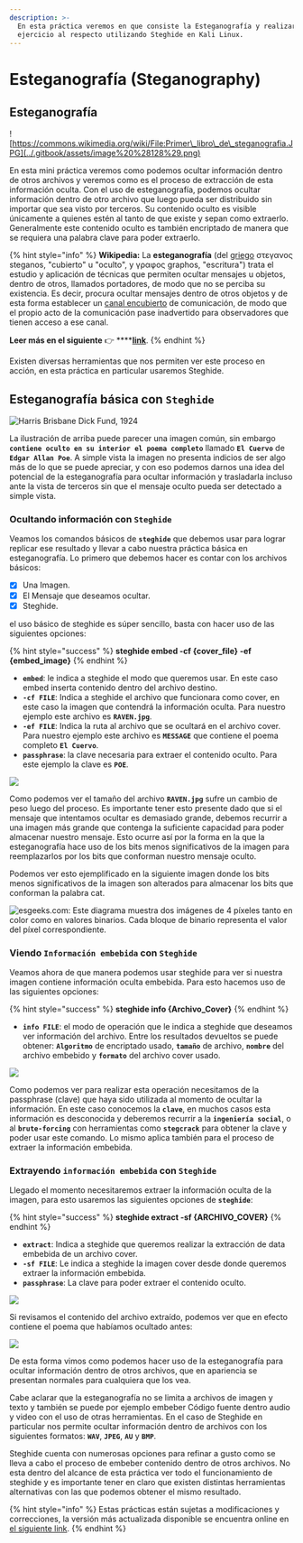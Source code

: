 ```yaml
---
description: >-
  En esta práctica veremos en que consiste la Esteganografía y realizaremos un
  ejercicio al respecto utilizando Steghide en Kali Linux.
---
```


# Esteganografía \(Steganography\)

## Esteganografía

![https://commons.wikimedia.org/wiki/File:Primer\_libro\_de\_steganografia.JPG](../.gitbook/assets/image%20%28128%29.png)

En esta mini práctica veremos como podemos ocultar información dentro de otros archivos y veremos como es el proceso de extracción de esta información oculta.  Con el uso de esteganografía, podemos ocultar información dentro de otro archivo que luego pueda ser distribuido sin importar que sea visto por terceros. Su contenido oculto es visible únicamente a quienes estén al tanto de que existe y sepan como extraerlo. Generalmente este contenido oculto es también encriptado de manera que se requiera una palabra clave para poder extraerlo.

{% hint style="info" %}
**Wikipedia:** La **esteganografía** \(del [griego](https://es.wikipedia.org/wiki/Griego_antiguo) στεγανος steganos, "cubierto" u "oculto", y γραφος graphos, "escritura"\) trata el estudio y aplicación de técnicas que permiten ocultar mensajes u objetos, dentro de otros, llamados portadores, de modo que no se perciba su existencia. Es decir, procura ocultar mensajes dentro de otros objetos y de esta forma establecer un [canal encubierto](https://es.wikipedia.org/wiki/Canal_encubierto) de comunicación, de modo que el propio acto de la comunicación pase inadvertido para observadores que tienen acceso a ese canal.

 **Leer más en el siguiente** 👉 ****[**link**](https://es.wikipedia.org/wiki/Esteganograf%C3%ADa).
{% endhint %}

Existen diversas herramientas que nos permiten ver este proceso en acción, en esta práctica en particular usaremos Steghide. 

## Esteganografía básica con **`Steghide`**

![Harris Brisbane Dick Fund, 1924](../.gitbook/assets/raven.jpg)

La ilustración de arriba puede parecer una imagen común, sin embargo **`contiene oculto en su interior el poema completo`** llamado **`El Cuervo`** de **`Edgar Allan Poe`**. A simple vista la imagen no presenta indicios de ser algo más de lo que se puede apreciar, y con eso podemos darnos una idea del potencial de la esteganografía para ocultar información y trasladarla incluso ante la vista de terceros sin que el mensaje oculto pueda ser detectado a simple vista.

### Ocultando información con **`Steghide`**

Veamos los comandos básicos de **`steghide`** que debemos usar para lograr replicar ese resultado y llevar a cabo nuestra práctica básica en esteganografía.  Lo primero que debemos hacer es contar con los archivos básicos:

* [x] Una Imagen.
* [x] El Mensaje que deseamos ocultar.
* [x] Steghide.

el uso básico de steghide es súper sencillo, basta con hacer uso de las siguientes opciones:

{% hint style="success" %}
**steghide embed -cf {cover\_file} -ef {embed\_image}**
{% endhint %}

* **`embed`**: le indica a steghide el modo que queremos usar. En este caso embed inserta contenido dentro del archivo destino.
* **`-cf FILE`**: Indica a steghide el archivo que funcionara como cover, en este caso la imagen que contendrá la información oculta. Para nuestro ejemplo este archivo es **`RAVEN.jpg`**.
* **`-ef FILE`**: Indica la ruta al archivo que se ocultará en el archivo cover. Para nuestro ejemplo este archivo es **`MESSAGE`** que contiene el poema completo **`El Cuervo`**.
* **`passphrase`**: la clave necesaria para extraer el contenido oculto. Para este ejemplo la clave es **`POE`**.

![](../.gitbook/assets/image%20%2882%29.png)

Como podemos ver el tamaño del archivo **`RAVEN.jpg`** sufre un cambio de peso luego del proceso. Es importante tener esto presente dado que si el mensaje que intentamos ocultar es demasiado grande, debemos recurrir a una imagen más grande que contenga la suficiente capacidad para poder almacenar nuestro mensaje. Esto ocurre así por la forma en la que la esteganografía hace uso de los bits menos significativos de la imagen para reemplazarlos por los bits que conforman nuestro mensaje oculto.

Podemos ver esto ejemplificado en la siguiente imagen donde los bits menos significativos de la imagen son alterados para almacenar los bits que conforman la palabra cat.

![esgeeks.com: Este diagrama muestra dos im&#xE1;genes de 4 p&#xED;xeles tanto en color como en valores binarios. Cada bloque de binario representa el valor del p&#xED;xel correspondiente.](../.gitbook/assets/image%20%2834%29.png)

### Viendo **`Información embebida`** con **`Steghide`**

Veamos ahora de que manera podemos usar steghide para ver si nuestra imagen contiene información oculta embebida. Para esto hacemos uso de las siguientes opciones:

{% hint style="success" %}
**steghide info {Archivo\_Cover}**
{% endhint %}

* **`info FILE`**: el modo de operación que le indica a steghide que deseamos ver información del archivo. Entre los resultados devueltos se puede obtener: **`Algoritmo`** de encriptado usado, **`tamaño`** de archivo, **`nombre`** del archivo embebido y **`formato`** del archivo cover usado.

![](../.gitbook/assets/image%20%2857%29.png)

Como podemos ver para realizar esta operación necesitamos de la passphrase \(clave\) que haya sido utilizada al momento de ocultar la información. En este caso conocemos la **`clave`**, en muchos casos esta información es desconocida y deberemos recurrir a la **`ingeniería social`**, o al **`brute-forcing`** con herramientas como **`stegcrack`** para obtener la clave y poder usar este comando. Lo mismo aplica también para el proceso de extraer la información embebida.

### Extrayendo **`información embebida`** con **`Steghide`**

Llegado el momento necesitaremos extraer la información oculta de la imagen, para esto usaremos las siguientes opciones de **`steghide`**:

{% hint style="success" %}
**steghide extract -sf {ARCHIVO\_COVER}**
{% endhint %}

* **`extract`**: Indica a steghide que queremos realizar la extracción de data embebida de un archivo cover.
* **`-sf FILE`**: Le indica a steghide la imagen cover desde donde queremos extraer la información embebida.
* **`passphrase`**: La clave para poder extraer el contenido oculto.

![](../.gitbook/assets/image%20%28124%29.png)

Si revisamos el contenido del archivo extraído, podemos ver que en efecto contiene el poema que habíamos ocultado antes:

![](../.gitbook/assets/image%20%2850%29.png)

De esta forma vimos como podemos hacer uso de la esteganografía para ocultar información dentro de otros archivos, que en apariencia se presentan normales para cualquiera que los vea.

Cabe aclarar que la esteganografía no se limita a archivos de imagen y texto y también se puede por ejemplo embeber Código fuente dentro audio y video con el uso de otras herramientas. En el caso de Steghide en particular nos permite ocultar información dentro de archivos con los siguientes formatos: **`WAV`**, **`JPEG`**, **`AU`** y **`BMP`**.

Steghide cuenta con numerosas opciones para refinar a gusto como se lleva a cabo el proceso de embeber contenido dentro de otros archivos. No esta dentro del alcance de esta práctica ver todo el funcionamiento de steghide y es importante tener en claro que existen distintas herramientas alternativas con las que podemos obtener el mismo resultado.

{% hint style="info" %}
Estas prácticas están sujetas a modificaciones y correcciones, la versión más actualizada disponible se encuentra online en [el siguiente link](https://tzero86.gitbook.io/tzero86/).
{% endhint %}



